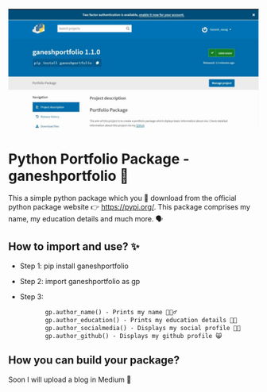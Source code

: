 ![image](https://github.com/Ganeshuthiravasagam/ganeshportfolio/blob/main/Portfolio%20Package.jpeg)

# Python Portfolio Package - ganeshportfolio 🤩

This a simple python package which you 📲 download from the official python package website 👉 https://pypi.org/. This package comprises my name, my education details and much more. 🗣

## How to import and use? ✨

- Step 1: pip install ganeshportfolio 

- Step 2: import ganeshportfolio as gp

- Step 3: 
             
             gp.author_name() - Prints my name 🙋🏽‍♂️
             gp.author_education() - Prints my education details 👨‍🎓
             gp.author_socialmedia() - Displays my social profile 👨‍💻
             gp.author_github() - Displays my github profile 😸
             
             
## How you can build your package?

Soon I will upload a blog in Medium 🤙




